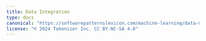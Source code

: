 ```yaml
---
title: Data Integration
type: docs
canonical: "https://softwarepatternslexicon.com/machine-learning/data-management-patterns/data-integration"
license: "© 2024 Tokenizer Inc. CC BY-NC-SA 4.0"
---
```

